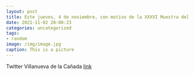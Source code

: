 ```yaml
---
layout: post
title: Este jueves, 4 de noviembre, con motivo de la XXXVI Muestra del Libro Infantil y Juvenil, los más pequeños podrán disfrutar del ...
date: 2021-11-02 20:00:23
categories: uncategorized
tags:
- random
image: /img/image.jpg
caption: This is a picture
---
```

Twitter Villanueva de la Cañada [link](https://twitter.com/AytoVDLCanada/status/1455531602038116357)
